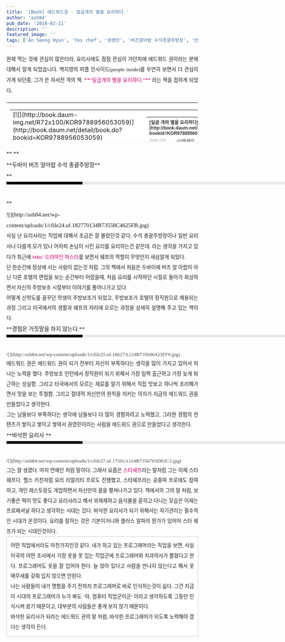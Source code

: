 ```yaml
---
title: '[Book] 에드워드권 - 일곱개의 별을 요리하다.'
author: 'ash84'
pub_date: '2010-02-11'
description: ''
featured_image: ''
tags: ['An Seong Hyun', 'Yes chef', '권영민', '버즈알아람 수석총괄주방장', '안성현', '에드워드권', '에디스까페', '일곱개의 별을요리하다']
---
```



<div style="TEXT-ALIGN: justify; LINE-HEIGHT: 2"><span style="FONT-SIZE: 11pt"><span style="FONT-FAMILY: Dotum"><span style="FONT-SIZE: 10pt">  
 원체 먹는 것에 관심이 많은터라, 요리사에도 점점 관심이 가던차에 에드워드 권이라는 분에 대해서 알게 되었습니다. 백지영의 피플 인사이드(people inside)를 우연히 보면서 더 관심이 가게 되던중, 그가 쓴 자서전 격의 책. </span><font class="Apple-style-span" color="#c8056a">**<span style="FONT-SIZE: 10pt">“일곱개의 별을 요리하다.”</span>**</font><span style="FONT-SIZE: 10pt"> 라는 책을 접하게 되었다. </span></span></span></div>  
<div style="TEXT-ALIGN: justify; LINE-HEIGHT: 2">  
</div>  
<div style="TEXT-ALIGN: justify; LINE-HEIGHT: 2">  
<table border="0" category="book_detail" cellpadding="12" cellspacing="0" height="105" key="KY_KOR9788956053059" openpost="false" style="BORDER-BOTTOM: #f3f3f3 1px solid; BORDER-LEFT: #f3f3f3 1px solid; LINE-HEIGHT: 16px !important; BACKGROUND-COLOR: #ffffff; BORDER-TOP: #f3f3f3 1px solid; BORDER-RIGHT: #f3f3f3 1px solid" width="374">  
<tbody>  
<tr>  
<td style="PADDING-BOTTOM: 0px">  
<table border="0" cellpadding="0" cellspacing="0" width="350">  
<tbody>  
<tr>  
<td valign="top" width="68">[![](http://book.daum-img.net/R72x100/KOR9788956053059)](http://book.daum.net/detail/book.do?bookid=KOR9788956053059)</td>  
<td width="12"></td>  
<td valign="top" width="278">  
<table border="0" cellpadding="0" cellspacing="0" width="100%">  
<tbody>  
<tr>  
<th align="left" colspan="2" height="18" valign="top"><font style="FONT-FAMILY: 굴림,gulim,sans-serif; COLOR: #333333; FONT-SIZE: 12px; FONT-WEIGHT: bold">[일곱 개의 별을 요리하다](http://book.daum.net/detail/book.do?bookid=KOR9788956053059)</font></th></tr>  
<tr>  
<td align="left" height="18" valign="top" width="55"><font style="LINE-HEIGHT: 1.4; FONT-FAMILY: 굴림,gulim,sans-serif; COLOR: #999999; FONT-SIZE: 12px">카테고리</font></td>  
<td align="left" height="18" valign="top"><span style="TEXT-OVERFLOW: ellipsis; DISPLAY: block; FLOAT: left; HEIGHT: 14px; OVERFLOW: hidden"><font style="LINE-HEIGHT: 1.4; FONT-FAMILY: 굴림,gulim,sans-serif; COLOR: #333333; FONT-SIZE: 12px">시/에세이</font></span></td></tr>  
<tr>  
<td align="left" height="36" valign="top" width="55"><font style="LINE-HEIGHT: 1.4; FONT-FAMILY: 굴림,gulim,sans-serif; COLOR: #999999; FONT-SIZE: 12px">지은이</font></td>  
<td align="left" height="36" valign="top"><span style="TEXT-OVERFLOW: ellipsis; DISPLAY: block; FLOAT: left; HEIGHT: 14px; OVERFLOW: hidden"><font style="LINE-HEIGHT: 1.4; FONT-FAMILY: 굴림,gulim,sans-serif; COLOR: #333333; FONT-SIZE: 12px">**에드워드 권** (북하우스, 2008년)</font></span></td></tr>  
<tr>  
<td align="left" colspan="2" valign="top">[상세보기](http://book.daum.net/detail/book.do?bookid=KOR9788956053059)</td></tr></tbody></table></td></tr></tbody></table></td></tr></tbody></table></div>  
<div style="TEXT-ALIGN: justify; LINE-HEIGHT: 2"><span style="FONT-SIZE: 11pt"><span style="FONT-FAMILY: Dotum">**  
**</span></span></div>  
<div style="TEXT-ALIGN: justify; LINE-HEIGHT: 2"><span style="FONT-SIZE: 11pt"><span style="FONT-FAMILY: Dotum">**두바이 버즈 알아랍 수석 총괄주방장**</span></span></div>  
<div style="TEXT-ALIGN: justify; LINE-HEIGHT: 2"><span style="FONT-SIZE: 11pt"><span style="FONT-FAMILY: Dotum">**  
<div>  
<div style="BORDER-LEFT: #000000 200px solid; PADDING-BOTTOM: 3px; BACKGROUND-COLOR: #e8e8e8; PADDING-LEFT: 6px; WIDTH: 690px; PADDING-RIGHT: 6px; FONT: bold 1pt/1 나눔고딕, Sans-serif; MARGIN-BOTTOM: 10px; HEIGHT: 1px; COLOR: #fff; PADDING-TOP: 3px"><span style="FONT-SIZE: 11pt"><span style="FONT-SIZE: 10pt"><span style="FONT-SIZE: 11pt"><span style="FONT-SIZE: 10pt"><span style="FONT-SIZE: 10pt"><span style="FONT-FAMILY: Batang"><span style="FONT-SIZE: 11pt"><span style="FONT-SIZE: 1pt"></span></span></span></span></span></span></span></span></div>  
<div style="LINE-HEIGHT: 1.7"><span style="FONT-FAMILY: Dotum"><font color="#474747">﻿</font><span style="FONT-SIZE: 10pt"><font color="#474747">﻿</font><span style="FONT-FAMILY: Dotum"><font color="#474747">﻿</font><span style="FONT-SIZE: 10pt"><font color="#474747">﻿ </font></span></span></span></span>  
</div></div>**</span></span></div>  
<div style="TEXT-ALIGN: justify; LINE-HEIGHT: 2"><span class="Apple-style-span" style="LINE-HEIGHT: 28px; FONT-FAMILY: Dotum; FONT-SIZE: 15px"></span></div>  
<div style="TEXT-ALIGN: justify; LINE-HEIGHT: 2"><span class="Apple-style-span" style="LINE-HEIGHT: 28px; FONT-FAMILY: Dotum; FONT-SIZE: 15px">![](http://ash84.net/wp-content/uploads/1/cfile24.uf.182770134B73558C4625FB.jpg)  
</span></div>  
<div style="TEXT-ALIGN: justify; LINE-HEIGHT: 2"><span class="Apple-style-span" style="LINE-HEIGHT: 28px; FONT-FAMILY: Dotum; FONT-SIZE: 15px">  
</span></div>  
<div style="TEXT-ALIGN: justify; LINE-HEIGHT: 2"><span class="Apple-style-span" style="LINE-HEIGHT: 28px; FONT-FAMILY: Dotum; FONT-SIZE: 15px"><span style="FONT-SIZE: 10pt">사실 난 요리사라는 직업에 대해서 조금은 잘 몰랐던것 같다. 수석 총괄주방장이나 일반 요리사나 다를게 모가 있나 어차피 손님이 시킨 요리를 요리하는건 같은데. 라는 생각을 가지고 있다가 최근에 </span><font class="Apple-style-span" color="#c8056a"><span style="FONT-SIZE: 10pt">MBC 드라마인 파스타</span></font><span style="FONT-SIZE: 10pt">를 보면서 쉐프의 역할이 무엇인지 새삼알게 되었다. </span></span></div>  
<div style="TEXT-ALIGN: justify; LINE-HEIGHT: 2">  
</div>  
<div style="TEXT-ALIGN: justify; LINE-HEIGHT: 2"><span style="FONT-SIZE: 11pt"><span style="FONT-FAMILY: Dotum"><span style="FONT-SIZE: 10pt">단 한순간에 정상에 서는 사람이 없는것 처럼. 그의 책에서 처음은 두바이에 버즈 알 아랍이 아닌 다른 호텔의 면접을 보는 순간부터 어렸을때, 처음 요리를 시작하던 시절로 돌아가 회상하면서 자신의 주방보조 시절부터 이야기를 풀어나가고 있다. </span></span></span></div>  
<div style="TEXT-ALIGN: justify; LINE-HEIGHT: 2">  
</div>  
<div style="TEXT-ALIGN: justify; LINE-HEIGHT: 2"><span style="FONT-SIZE: 11pt"><span style="FONT-FAMILY: Dotum"><span style="FONT-SIZE: 10pt">어떻게 신학도를 꿈꾸던 학생이 주방보조가 되었고, 주방보조가 호텔의 정직원으로 채용되는 과정 그리고 미국에서의 생활과 쉐프의 자리에 오르는 과정을 상세히 설명해 주고 있는 책이다. </span></span></span></div>  
<div style="TEXT-ALIGN: justify; LINE-HEIGHT: 2">  
</div>  
<div style="TEXT-ALIGN: justify; LINE-HEIGHT: 2">  
</div>  
<div style="TEXT-ALIGN: justify; LINE-HEIGHT: 2"><span style="FONT-SIZE: 11pt"><span style="FONT-FAMILY: Dotum">**경험은 거짓말을 하지 않는다.** </span></span></div>  
<div style="TEXT-ALIGN: justify; LINE-HEIGHT: 2">  
<div>  
<div style="BORDER-LEFT: #000000 200px solid; PADDING-BOTTOM: 3px; BACKGROUND-COLOR: #e8e8e8; PADDING-LEFT: 6px; WIDTH: 690px; PADDING-RIGHT: 6px; FONT: bold 1pt/1 나눔고딕, Sans-serif; MARGIN-BOTTOM: 10px; HEIGHT: 1px; COLOR: #fff; PADDING-TOP: 3px"><span style="FONT-SIZE: 11pt"><span style="FONT-SIZE: 10pt"><span style="FONT-SIZE: 11pt"><span style="FONT-SIZE: 10pt"><span style="FONT-SIZE: 10pt"><span style="FONT-FAMILY: Batang"><span style="FONT-SIZE: 11pt"><span style="FONT-SIZE: 1pt"></span></span></span></span></span></span></span></span></div>  
<div style="LINE-HEIGHT: 1.7"><span style="FONT-FAMILY: Dotum"><font color="#474747">﻿</font><span style="FONT-SIZE: 10pt"><font color="#474747">﻿</font><span style="FONT-FAMILY: Dotum"><font color="#474747">﻿</font><span style="FONT-SIZE: 10pt"><font color="#474747">﻿ </font></span></span></span></span></div>  
<div style="LINE-HEIGHT: 1.7"><span style="FONT-FAMILY: Dotum"><span style="FONT-SIZE: 10pt"><span style="FONT-FAMILY: Dotum"><span style="FONT-SIZE: 10pt"><font color="#474747">![](http://ash84.net/wp-content/uploads/1/cfile25.uf.18627A124B735696423FF9.jpg)  
</font></span></span></span></span></div></div></div>  
<div style="TEXT-ALIGN: justify; LINE-HEIGHT: 2"><span style="FONT-SIZE: 11pt"><span style="FONT-FAMILY: Dotum"><span style="FONT-SIZE: 10pt">에드워드 권은 에드워드 권이 되기 전부터 자신이 부족하다는 생각을 많이 가지고 있어서 피나는 노력을 했다. 주방보조 인턴에서 정직원이 되기 위해서 가장 일찍 출근하고 가장 늦게 퇴근하는 성실함. 그리고 타국에서의 모르는 재료를 알기 위해서 직접 맛보고 하나씩 조리해가면서 맛을 보는 투철함. 그리고 절대적 자신만의 원칙을 지키는 의지가 지금의 에드워드 권을 만들었다고 생각한다. </span></span></span></div>  
<div style="TEXT-ALIGN: justify; LINE-HEIGHT: 2">  
</div>  
<div style="TEXT-ALIGN: justify; LINE-HEIGHT: 2"><span style="FONT-SIZE: 11pt"><span style="FONT-FAMILY: Dotum"><span style="FONT-SIZE: 10pt">그는 남들보다 부족하다는 생각에 남들보다 더 많이 경험하려고 노력했고, 그러한 경험의 컨텐츠가 쌓이고 쌓이고 쌓여서 권영민이라는 사람을 에드워드 권으로 만들었다고 생각한다. </span></span></span></div>  
<div style="TEXT-ALIGN: justify; LINE-HEIGHT: 2">  
</div>  
<div style="TEXT-ALIGN: justify; LINE-HEIGHT: 2"><span style="FONT-SIZE: 11pt"><span style="FONT-FAMILY: Dotum">**바삭한 요리사 **</span></span></div>  
<div style="TEXT-ALIGN: justify; LINE-HEIGHT: 2">  
<div>  
<div style="BORDER-LEFT: #000000 200px solid; PADDING-BOTTOM: 3px; BACKGROUND-COLOR: #e8e8e8; PADDING-LEFT: 6px; WIDTH: 690px; PADDING-RIGHT: 6px; FONT: bold 1pt/1 나눔고딕, Sans-serif; MARGIN-BOTTOM: 10px; HEIGHT: 1px; COLOR: #fff; PADDING-TOP: 3px"><span style="FONT-SIZE: 11pt"><span style="FONT-SIZE: 10pt"><span style="FONT-SIZE: 11pt"><span style="FONT-SIZE: 10pt"><span style="FONT-SIZE: 10pt"><span style="FONT-FAMILY: Batang"><span style="FONT-SIZE: 11pt"><span style="FONT-SIZE: 1pt"></span></span></span></span></span></span></span></span></div>  
<div style="LINE-HEIGHT: 1.7"><span style="FONT-FAMILY: Dotum"><font color="#474747">﻿</font><span style="FONT-SIZE: 10pt"><font color="#474747">﻿</font><span style="FONT-FAMILY: Dotum"><font color="#474747">﻿</font><span style="FONT-SIZE: 10pt"><font color="#474747">﻿ </font></span></span></span></span></div>  
<div style="LINE-HEIGHT: 1.7"><span style="FONT-FAMILY: Dotum"><span style="FONT-SIZE: 10pt"><span style="FONT-FAMILY: Dotum"><span style="FONT-SIZE: 10pt"><font color="#474747">![](http://ash84.net/wp-content/uploads/1/cfile27.uf.17501A114B7356703D82C3.jpg)  
</font></span></span></span></span></div>  
<div style="LINE-HEIGHT: 1.7"><span style="FONT-FAMILY: Dotum"><span style="FONT-SIZE: 10pt"><span style="FONT-FAMILY: Dotum"><span style="FONT-SIZE: 10pt"><font color="#474747">  
</font></span></span></span></span></div></div></div>  
<div style="TEXT-ALIGN: justify; LINE-HEIGHT: 2"><span style="FONT-SIZE: 11pt"><span style="FONT-FAMILY: Dotum"><span style="FONT-SIZE: 10pt">그는 잘 생겼다. 마치 연예인 처럼 말이다. 그래서 요즘은 </span><font class="Apple-style-span" color="#c8056a"><span style="FONT-SIZE: 10pt">스타쉐프</span></font><span style="FONT-SIZE: 10pt">라는 말처럼 그는 이제 스타 쉐프다. 헬스 키친처럼 요리 리얼리티 프로도 진행했고, 스타쉐프라는 공중파 프로에도 참여하고, 개인 레스토랑도 개업하면서 자신만의 꿈을 펼쳐나가고 있다. 책에서의 그의 말 처럼, 보기좋은 떡이 맛도 좋다고 요리사라고 해서 꾀재재하고 음식물을 묻히고 다니는 모습은 이제는 프로페셔널 하다고 생각하는 시대는 갔다. 바삭한 요리사가 되기 위해서는 자기관리는 필수적인 시대가 온것이다. 요리를 잘하는 것은 기본이거니와 플러스 알파의 뭔가가 있어야 스타 쉐프가 되는 시대인것이다. </span></span></span></div>  
<div style="TEXT-ALIGN: justify; LINE-HEIGHT: 2">  
</div>  
<div style="TEXT-ALIGN: justify; LINE-HEIGHT: 2"><span style="FONT-SIZE: 11pt"><span style="FONT-FAMILY: Dotum"></span></span></div>  
<div class="txc-textbox" style="BORDER-BOTTOM: rgb(203,203,203) 1px solid; BORDER-LEFT: rgb(203,203,203) 1px solid; PADDING-BOTTOM: 10px; BACKGROUND-COLOR: rgb(255,255,255); PADDING-LEFT: 10px; PADDING-RIGHT: 10px; BORDER-TOP: rgb(203,203,203) 1px solid; BORDER-RIGHT: rgb(203,203,203) 1px solid; PADDING-TOP: 10px">  
<div style="TEXT-ALIGN: justify; LINE-HEIGHT: 2"><span style="FONT-SIZE: 11pt"><span style="FONT-FAMILY: Dotum"><span style="FONT-SIZE: 10pt">어떤 직업에서라도 마찬가지인것 같다. 내가 하고 있는 프로그래머라는 직업을 보면, 사실 미국의 어떤 조사에서 가장 옷을 못 입는 직업군에 프로그래머와 치과의사가 뽑혔다고 한다. 프로그래머도 옷을 잘 입어야 한다. 늘 앉아 있다고 사람을 만나지 않는다고 해서 옷 매무새를 갖춰 입지 않으면 안된다. </span></span></span></div>  
<div style="TEXT-ALIGN: justify; LINE-HEIGHT: 2">  
</div>  
<div style="TEXT-ALIGN: justify; LINE-HEIGHT: 2"><span style="FONT-SIZE: 11pt"><span style="FONT-FAMILY: Dotum"><span style="FONT-SIZE: 10pt">나는 사람들이 내가 명함을 주기 전까지 프로그래머로 바로 인식하는것이 싫다. 그건 지금 이 시대의 프로그래머가 누가 봐도 ‘아, 컴퓨터 직업군이군’ 이라고 생각하도록 그동안 인식시켜 왔기 때문이고, 대부분의 사람들은 좋게 보지 않기 때문이다. </span></span></span></div>  
<div style="TEXT-ALIGN: justify; LINE-HEIGHT: 2">  
</div>  
<div style="TEXT-ALIGN: justify; LINE-HEIGHT: 2"><span style="FONT-SIZE: 11pt"><span style="FONT-FAMILY: Dotum"><span style="FONT-SIZE: 10pt">바삭한 요리사가 되라는 에드워드 권의 말 처럼, 바삭한 프로그래머가 되도록 노력해야 겠다는 생각이 든다. </span></span></span></div></div>  
<div style="TEXT-ALIGN: justify; LINE-HEIGHT: 2"><span style="FONT-SIZE: 11pt"><span style="FONT-FAMILY: Dotum"></span></span></div>


